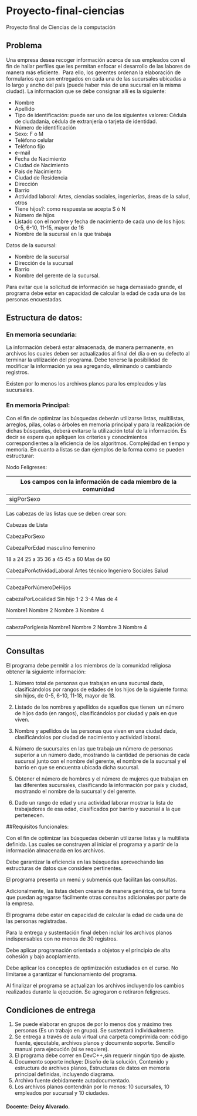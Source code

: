 # Proyecto-final-ciencias
Proyecto final de Ciencias de la computación

## Problema
Una empresa desea recoger información acerca de sus empleados con el fin de hallar perfiles que les permitan enfocar el desarrollo de las labores de manera más eficiente.  Para ello, los gerentes ordenan la elaboración de formularios que son entregados en cada una de las sucursales ubicadas a lo largo y ancho del país (puede haber más de una sucursal en la misma ciudad). La información que se debe consignar allí es la siguiente:  
- Nombre  
- Apellido  
- Tipo de identificación: puede ser uno de los siguientes valores: Cédula de ciudadanía, cédula de extranjería o tarjeta de identidad.  
- Número de identificación  
- Sexo: F o M  
- Teléfono celular  
- Teléfono fijo  
- e-mail  
- Fecha de Nacimiento  
- Ciudad de Nacimiento  
- País de Nacimiento  
- Ciudad de Residencia  
- Dirección  
- Barrio  
- Actividad laboral: Artes, ciencias sociales, ingenierías, áreas de la salud, otros  
- Tiene hijos?: como respuesta se acepta S ó N  
- Número de hijos  
- Listado con el nombre y fecha de nacimiento de cada uno de los hijos: 0-5, 6-10, 11-15, mayor de 16  
- Nombre de la sucursal en la que trabaja  

Datos de la sucursal:  
- Nombre de la sucursal  
- Dirección de la sucursal  
- Barrio  
- Nombre del gerente de la sucursal.  

Para evitar que la solicitud de información se haga demasiado grande, el programa debe estar en capacidad de calcular la edad de cada una de las personas encuestadas.  

## Estructura de datos:

### En memoria secundaria:

La información deberá estar almacenada, de manera permanente, en archivos los cuales deben ser actualizados al final del día o en su defecto al terminar la utilización del programa. Debe tenerse la posibilidad de modificar la información ya sea agregando, eliminando o cambiando registros.  

Existen por lo menos los archivos planos para los empleados y  las sucursales.  

### En memoria Principal:

Con el fin de optimizar las búsquedas deberán utilizarse listas, multilistas, arreglos, pilas, colas o árboles en memoria principal y para la realización de dichas búsquedas, deberá evitarse la utilización total de la información. Es decir se espera que apliquen los criterios y conocimientos correspondientes a la eficiencia de los algoritmos. Complejidad en tiempo y memoria. En cuanto a listas se dan ejemplos de la forma como se pueden estructurar:  

Nodo Feligreses:

| Los campos con la información de cada miembro de la comunidad |
| -- |
| sigPorSexo | sigPorLocalidad | sigPorActividad Laboral | sigPorLocalidad | sigPorNumeroDeHijos |


Las cabezas de las listas que se deben crear son: 

Cabezas de Lista

CabezaPorSexo

CabezaPorEdad
masculino
femenino

18 a 24
25 a 35
36 a 45
45 a 60
Mas de 60


CabezaPorActividadLaboral
Artes
técnico
Ingeniero
Sociales
Salud
- - -


CabezaPorNúmeroDeHijos

cabezaPorLocalidad
Sin hijo
1-2
3-4
Mas de 4

Nombre1
Nombre 2
Nombre 3
Nombre 4 
- - - -


cabezaPorIglesia
Nombre1
Nombre 2
Nombre 3
Nombre 4 
- - - -


## Consultas

El programa debe permitir a los miembros de la comunidad religiosa obtener la siguiente información:  

1. Número total de personas que trabajan en una sucursal dada, clasificándolos por rangos de edades de los hijos de la siguiente forma: sin hijos, de 0-5, 6-10, 11-18, mayor de 18.  

2. Listado de los nombres y apellidos de aquellos que tienen  un número de hijos dado (en rangos), clasificándolos por ciudad y país en que viven.  

3. Nombre y apellidos de las personas que viven en una ciudad dada,  clasificándolos por ciudad de nacimiento y actividad laboral.   

4. Número de sucursales en las que trabaja un número de personas superior a un número dado, mostrando la cantidad de personas de cada sucursal junto con el nombre del gerente, el nombre de la sucursal y el barrio en que se encuentra ubicada dicha sucursal.  

5. Obtener el número de hombres y el número de mujeres que trabajan en las diferentes sucursales, clasificando la información por país y ciudad, mostrando el nombre de la sucursal y del gerente.  

6. Dado un rango de edad y una actividad laborar mostrar la lista de trabajadores de esa edad, clasificados por barrio y sucursal a la que pertenecen.  

##Requisitos funcionales:

Con el fin de optimizar las búsquedas deberán utilizarse listas y la multilista definida. Las cuales se construyen al iniciar el programa y a partir de la información almacenada en los archivos.  

Debe garantizar la eficiencia en las búsquedas aprovechando las estructuras de datos que considere pertinentes.  

El programa presenta un menú y submenús que facilitan las consultas.  

Adicionalmente, las listas deben crearse de manera genérica, de tal forma que puedan agregarse fácilmente otras consultas adicionales por parte de la empresa.  

El programa debe estar en capacidad de calcular la edad de cada una de las personas registradas.  

Para la entrega y sustentación final deben incluir los archivos planos indispensables con no menos de 30 registros.  

Debe aplicar programación orientada a objetos y el principio de alta cohesión y bajo acoplamiento.  

Debe aplicar los conceptos de optimización estudiados en el curso. No limitarse a garantizar el funcionamiento del programa.  

Al finalizar el programa se actualizan los archivos incluyendo los cambios realizados durante la ejecución. Se agregaron o retiraron feligreses.  

## Condiciones de entrega

1.	Se puede elaborar en grupos de por lo menos dos y máximo tres personas (Es un trabajo en grupo). Se sustentará individualmente.
2.	Se entrega a través de aula virtual una carpeta comprimida con: código fuente, ejecutable, archivos planos y documento soporte. Sencillo manual para ejecución (si se requiere). 
3.	El programa debe correr en DevC++,sin requerir ningún tipo de ajuste.
4.	Documento soporte incluye: Diseño de la solución, Contenido y estructura de archivos planos, Estructuras de datos en memoria principal definidas, incluyendo diagrama.
5.	Archivo fuente debidamente autodocumentado.
6.	Los archivos planos contendrán por lo menos: 10 sucursales, 10 empleados por sucursal y 10 ciudades.



#### Docente: Deicy Alvarado.
